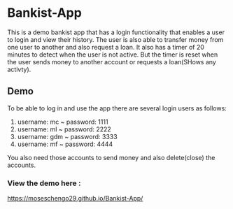 # Bankist-App

This is a demo bankist app that has a login functionality that enables a user to login and view their history. The user is also able to transfer money from one user to another and also request a loan. It also has a timer of 20 minutes to detect when the user is not active. But the timer is reset when the user sends money to another account or requests a loan(SHows any activty).

## Demo

To be able to log in and use the app there are several login users as follows:

1. username: mc ~ password: 1111
2. username: ml ~ password: 2222
3. username: gdm ~ password: 3333
4. username: mf ~ password: 4444

You also need those accounts to send money and also delete(close) the accounts.

### View the demo here :

https://moseschengo29.github.io/Bankist-App/
